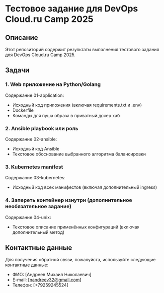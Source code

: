 # Тестовое задание для DevOps Cloud.ru Camp 2025

## Описание

Этот репозиторий содержит результаты выполнения тестового задания для DevOps Cloud.ru Camp 2025.

## Задачи

### 1. Web приложение на Python/Golang

Содержание 01-application:
- Исходный код приложения (включая requirements.txt и .env)
- Dockerfile
- Команды для пуша образа в приватный докер хаб

### 2. Ansible playbook или роль

Содержание 02-ansible:
- Исходный код Ansible
- Текстовое обоснование выбранного алгоритма балансировки

### 3. Kubernetes manifest

Содержание 03-kubernetes:
- Исходный код всех манифестов (включая дополнительный ingress)

### 4. Запереть контейнер изнутри (дополнительное необязательное задание)

Содержание 04-unix:
- Текстовое описание применённых конфигураций (включая дополнительный метод)

## Контактные данные

Для получения обратной связи, пожалуйста, используйте следующие контактные данные:

- ФИО: [Андреев Михаил Николаевич]
- E-mail: [nandreev32@gmail.com]
- Телефон: [+79259245524]
